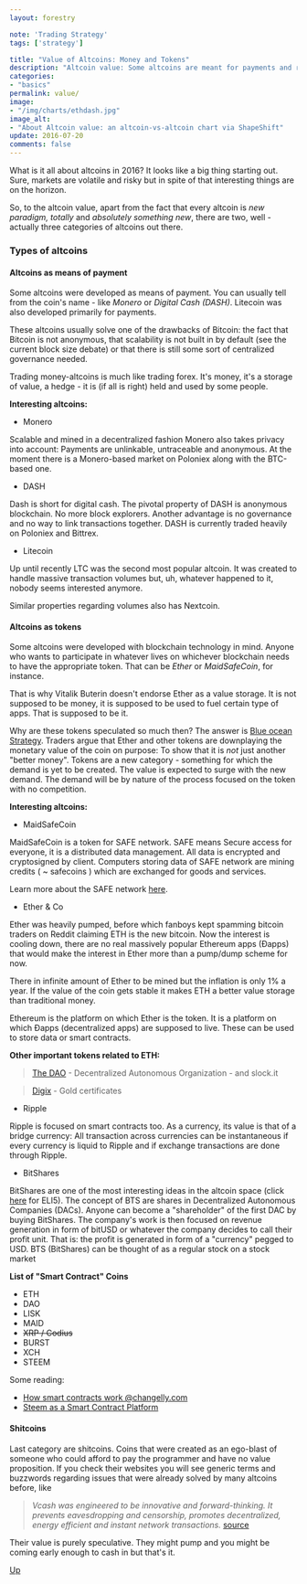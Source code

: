 ```yaml
---
layout: forestry

note: 'Trading Strategy'
tags: ['strategy']

title: "Value of Altcoins: Money and Tokens"
description: "Altcoin value: Some altcoins are meant for payments and remittance, some altcoins are network tokens."
categories:
- "basics"
permalink: value/
image:
- "/img/charts/ethdash.jpg"
image_alt:
- "About Altcoin value: an altcoin-vs-altcoin chart via ShapeShift"
update: 2016-07-20
comments: false
---
```


What is it all about altcoins in 2016? It looks like a big thing starting out. Sure, markets are volatile and risky but in spite of that interesting things are on the horizon.

So, to the altcoin value, apart from the fact that every altcoin is _new paradigm, totally_ and _absolutely something new_, there are two, well - actually three categories of altcoins out there.

### Types of altcoins

#### Altcoins as means of payment

Some altcoins were developed as means of payment. You can usually tell from the coin's name - like _Monero_ or _Digital Cash (DASH)_. Litecoin was also developed primarily for payments.

These altcoins usually solve one of the drawbacks of Bitcoin: the fact that Bitcoin is not anonymous, that scalability is not built in by default (see the current block size debate) or that there is still some sort of centralized governance needed.

Trading money-altcoins is much like trading forex. It's money, it's a storage of value, a hedge - it is (if all is right) held and used by some people.

**Interesting altcoins:**

* Monero

Scalable and mined in a decentralized fashion Monero also takes privacy into account: Payments are unlinkable, untraceable and anonymous. At the moment there is a Monero-based market on Poloniex along with the BTC-based one.

* DASH

Dash is short for digital cash. The pivotal property of DASH is anonymous blockchain. No more block explorers. Another advantage is no governance and no way to link transactions together. DASH is currently traded heavily on Poloniex and Bittrex.

* Litecoin

Up until recently LTC was the second most popular altcoin. It was created to handle massive transaction volumes but, uh, whatever happened to it, nobody seems interested anymore.

Similar properties regarding volumes also has Nextcoin.

#### Altcoins as tokens

Some altcoins were developed with blockchain technology in mind. Anyone who wants to participate in whatever lives on whichever blockchain needs to have the appropriate token. That can be _Ether_ or _MaidSafeCoin_, for instance.

That is why Vitalik Buterin doesn't endorse Ether as a value storage. It is not supposed to be money, it is supposed to be used to fuel certain type of apps. That is supposed to be it.

Why are these tokens speculated so much then? The answer is [Blue ocean Strategy](https://en.wikipedia.org/wiki/Blue_Ocean_Strategy#Concept). Traders argue that Ether and other tokens are downplaying the monetary value of the coin on purpose: To show that it is _not_ just another "better money". Tokens are a new category - something for which the demand is yet to be created. The value is expected to surge with the new demand. The demand will be by nature of the process focused on the token with no competition.

**Interesting altcoins:**

* MaidSafeCoin

MaidSafeCoin is a token for SAFE network. SAFE means Secure access for everyone, it is a distributed data management. All data is encrypted and cryptosigned by client. Computers storing data of SAFE network are mining credits ( ~ safecoins ) which are exchanged for goods and services.

Learn more about the SAFE network [here](http://maidsafe.net/).

* Ether & Co

Ether was heavily pumped, before which fanboys kept spamming bitcoin traders on Reddit claiming ETH is the new bitcoin. Now the interest is cooling down, there are no real massively popular Ethereum apps (Đapps) that would make the interest in Ether more than a pump/dump scheme for now.

There in infinite amount of Ether to be mined but the inflation is only 1% a year. If the value of the coin gets stable it makes ETH a better value storage than traditional money.

Ethereum is the platform on which Ether is the token. It is a platform on which Đapps (decentralized apps) are supposed to live. These can be used to store data or smart contracts.

**Other important tokens related to ETH:**

> [The DAO](/eth-vs-lisk/) - Decentralized Autonomous Organization - and slock.it

> [Digix](https://dgx.io/#/) - Gold certificates


* Ripple

Ripple is focused on smart contracts too. As a currency, its value is that of a bridge currency: All transaction across currencies can be instantaneous if every currency is liquid to Ripple and if exchange transactions are done through Ripple.

* BitShares

BitShares are one of the most interesting ideas in the altcoin space (click [here](https://bitsharestalk.org/index.php?topic=7628.0) for ELI5). The concept of BTS are shares in Decentralized Autonomous Companies (DACs). Anyone can become a "shareholder" of the first DAC by buying BitShares. The company's work is then focused on revenue generation in form of bitUSD or whatever the company decides to call their profit unit. That is: the profit is generated in form of a "currency" pegged to USD. BTS (BitShares) can be thought of as a regular stock on a stock market

**List of "Smart Contract" Coins**

* ETH
* DAO
* LISK
* MAID
* ~~XRP / Codius~~
* BURST
* XCH
* STEEM

Some reading:

* [How smart contracts work @changelly.com](https://changelly.com/blog/how-smart-contracts-work/)
* [Steem as a Smart Contract Platform](https://steemit.com/lisk/@dan/why-lisk-is-inferior-to-ethereum)

#### Shitcoins

Last category are shitcoins. Coins that were created as an ego-blast of someone who could afford to pay the programmer and have no value proposition. If you check their websites you will see generic terms and buzzwords regarding issues that were already solved by many altcoins before, like

> _Vcash was engineered to be innovative and forward-thinking. It prevents eavesdropping and censorship, promotes decentralized, energy efficient and instant network transactions._ [source](http://www.vanillacoin.net/)

Their value is purely speculative. They might pump and you might be coming early enough to cash in but that's it.


[Up](#)
